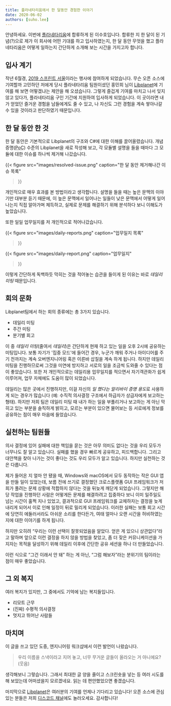 ```yaml
---
title: 플라네타리움에서 한 달동안 경험한 이야기
date: 2020-06-02
authors: [suho.lee]
---
```


안녕하세요. 이번에 [플라네타리움]에 합류하게 된 이수호입니다. 합류한 지 한 달이 된 기념(?)으로 제가 이 회사에 어떤 기대를 하고 입사하였는지, 한 달 동안 무엇을 했고 플라네타리움은 어떻게 일하는지 간단하게 소개해 보는 시간을 가지고자 합니다.

[플라네타리움]: https://planetariumhq.com/

입사 계기
-------

작년 6월경, [2019 스프린트 서울]이라는 행사에 참여하게 되었습니다. 무슨 오픈 소스에 기여할까 고민하던 저에게 당시 플라네타리움 팀원이셨던 홍민희 님이 [Libplanet]에 기여를 해 보면 어떻겠냐는 제안을 해 오셨습니다. 그렇게 즐겁게 기여를 마치고 나서 잊지 않고 있다가, 플라네타리움 구인 기간에 지원하여 입사하게 되었습니다. 이 곳이라면 내가 얻었던 즐거운 경험을 남들에게도 줄 수 있고, 나 자신도 그런 경험을 계속 쌓아나갈 수 있을 것이라고 판단하였기 때문입니다.

[2019 스프린트 서울]: https://www.sprintseoul.org/2019-06-29/
[Libplanet]: https://libplanet.io/ 

한 달 동안 한 것
------------
한 달 동안은 기본적으로 Libplanet의 구조와 C#에 대한 이해를 끌어올렸습니다. 개념 증명(<abbr title="proof of concept">PoC</abbr>) 수준의 Libplanet을 새로 작성해 보고, 각 모듈별 설명을 들을 때마다 그 모듈에 대한 이슈를 하나씩 제거해 나갔습니다.

{{<
figure
  src="images/resolved-issue.png"
  caption="한 달 동안 제거해나간 이슈 목록"
>}}

개인적으로 매우 효과를 본 방법이라고 생각합니다. 설명을 들을 때는 높은 문맥의 이야기만 대부분 듣기 때문에, 이 높은 문맥에서 일어나는 일들이 낮은 문맥에서 어떻게 일어나는지 직접 알아가며 체득하고, 실제로 문제를 해결하기 위해 분석하다 보니 이해도가 높았습니다.

또한 일일 업무일지를 저 개인적으로 적어나갔습니다.

{{<
figure
  src="images/daily-reports.png"
  caption="업무일지 목록"
>}}

{{<
figure
  src="images/daily-report.png"
  caption="업무일지"
>}}

이렇게 간단하게 독백하듯 막히는 것을 적어놓는 습관을 들이게 된 이유는 바로 *데일리 미팅* 때문입니다.

회의 문화
-------
Libplanet팀에서 하는 회의 종류에는 총 3가지 있습니다.

- 데일리 미팅
- 주간 미팅
- 분기별 회고

이 중 <dfn>데일리 미팅</dfn>(줄여서 <dfn>데일리</dfn>)은 간단하게 현재 하고 있는 일을 오후 2시에 공유하는 미팅입니다. 보통 자기가 '집중 모드'에 들어간 경우, 누군가 깨워 주거나 아이디어를 주기 전까지는 계속 오버엔지니어링 혹은 이른바 삽질을 계속 하게 됩니다. 하지만 데일리 미팅을 진행하므로써 그것을 미연에 방지하고 서로의 일을 조금씩 도와줄 수 있다는 점이 좋았습니다. 또한 저 개인적으로는 데일리용 업무일지를 적으면서 자기객관화가 쉽게 이루어져, 업무 자체에도 도움이 많이 되었습니다.

데일리는 많은 곳에서 진행하지만, 이걸 자신의 *일 했다는 알리바이 증명 용도*로 사용하게 되는 경우가 많습니다 (예: 수직적 의사결정 구조에서 하급자가 상급자에게 보고하는 형태). 하지만 저희 팀은 데일리 미팅 때 내가 하는 일을 부풀리거나 보고하는 게 아닌 막히고 있는 부분을 솔직하게 밝히고, 모르는 부분이 있으면 물어보는 등 서로에게 정보를 공유하는 점이 매우 마음에 들었습니다.


실천하는 팀원들
----------------------------
의사 결정에 있어 실패에 대한 책임을 묻는 것은 아무 의미도 없다는 것을 우리 모두가 너무나도 잘 알고 있습니다. 실패를 했을 경우 빠르게 공유하고, 피드백합니다. 그리고 대안책을 찾아 나가는 것이 좋다는 것도 우리 모두가 알고 있습니다. 하지만 실천하는 것은 다릅니다.

제가 들어온 지 얼마 안 됐을 때, Windows와 macOS에서 모두 동작하는 작은 GUI 앱을 만들 일이 있었는데, 보름 전에 쓰기로 결정했던 크로스플랫폼 GUI 프레임워크가 저희가 풀려는 문제 상황에 적합하지 않다는 것을 뒤늦게 깨닫게 되었습니다. 그렇지만 해당 작업을 진행하던 사람은 어떻게든 문제를 해결하려고 집중하다 보니 이미 일주일도 넘는 시간이 훌쩍 지나 있었고, 결과적으로 GUI 프레임워크를 교체하자는 결정을 늦게 내리게 되어서 이로 인해 일정이 뒤로 밀리게 되었습니다. 이러한 실패는 보통 회고 시간에 당연히 에둘러서라도 아쉬운 소리를 한다든가, 여태 얼마나 오랜 시간을 허비하였는지에 대한 이야기를 하게 됩니다.

하지만 오히려 <q>우리는 이런 선택이 잘못되었음을 알았다. 얻은 게 있으니 상관없다</q>라고 말하며 앞으로 이런 결정을 하지 않을 방법을 찾았고, 좀 더 잦은 커뮤니케이션을 가지자는 목적을 달성하기 위해 데일리 이후에 간단한 공유 세션을 하나 더 만들었습니다.

이런 식으로 <q>그건 이래서 안 돼</q> 하는 게 아닌, <q>그럼 해보자</q>라는 분위기의 팀이라는 점이 매우 좋았습니다.

그 외 복지
--------
여러 복지가 있지만, 그 중에서도 기억에 남는 복지들입니다.

- 리모트 근무
- (진짜) 수평적 의사결정
- 멋지고 뛰어난 사람들

마치며
----
이 글을 쓰고 있던 도중, 엔지니어링 워크샵에서 이런 발언이 나왔습니다.

> 우리 이름을 스낵이라고 지어 놓고, 너무 무거운 글들이 올라오는 거 아니에요? (웃음)

생각해보니 그렇습니다. 그래서 최대한 글 양을 줄이고 스크린숏을 넣는 등 여러 시도를 해 보았는데 어떠셨을지 모르겠네요. 읽는 데 편안했었으면 좋겠습니다.

마지막으로 [Libplanet]은 여러분의 기여를 언제나 기다리고 있습니다! 오픈 소스에 관심있는 분들은 저희 [디스코드 채널]에도 놀러오세요. 감사합니다!

[디스코드 채널]: https://discord.gg/planetarium
